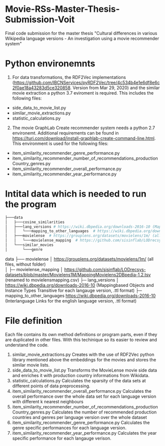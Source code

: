 # Movie-RSs-Master-Thesis-Submission-Voit
Final code submission for the master thesis "Cultural differences in various Wikipedia language versions - An investigation using a movie recommender system"


# Python environemnts 
1) For data transformations, the RDF2Vec implementations (https://github.com/IBCNServices/pyRDF2Vec/tree/4c534b4e1e6df8e6c2f0ae18a43283d5ce320858. Version from Mar 29, 2020) and the similar movie extraction a python 3.7 eviroment is required. This includes the following files:
- side_data_to_movie_list.py
- similar_movie_extractions.py
- statistic_calculations.py

2) The movie GraphLab Create recommender system needs a python 2.7 environemt. Additional requirements can be found in https://turi.com/download/install-graphlab-create-command-line.html. This environment is used for the following files:
- item_similarity_recommender_genre_performance.py
- item_similarity_recommender_number_of_recommendations_productionCountry_genres.py
- item_similarity_recommender_overall_performance.py
- item_similarity_recommender_year_performance.py


# Intital data which is needed to run the program
```bash
├───data
│   ├───cosine_similarities
│   ├───lang_versions # https://wiki.dbpedia.org/downloads-2016-10 (Mappingbased Objects and Instance Types Transitive for each langauge version, .ttl format)
│   │   └───mapping_to_other_languages 	# https://wiki.dbpedia.org/downloads-2016-10 (Interlanguage Links for the english language version, .ttl format)
│   ├───movielense	# https://grouplens.org/datasets/movielens/1m/ (all files, without folder)
│   │   └───movielense_mapping	# https://github.com/sisinflab/LODrecsys-datasets/blob/master/Movielens1M/MappingMovielens2DBpedia-1.2.tsv (renamed to movielensmapping.csv)
│   └───similar_movies
│       └───genre
```
data
├── movielense
│		https://grouplens.org/datasets/movielens/1m/ (all files, without folder)	
│   ├─ movielense_mapping
│		https://github.com/sisinflab/LODrecsys-datasets/blob/master/Movielens1M/MappingMovielens2DBpedia-1.2.tsv (renamed to movielensmapping.csv)
├─  lang_versions
│		https://wiki.dbpedia.org/downloads-2016-10 (Mappingbased Objects and Instance Types Transitive for each langauge version, .ttl format)
	├─ mapping_to_other_languages
	https://wiki.dbpedia.org/downloads-2016-10 (Interlanguage Links for the english language version, .ttl format)


# File definition
Each file contains its own method definitions or program parts, even if they are duplicated in other files. With this techinique so its easier to review and understand the code. 

1) similar_movie_extractions.py
Creates with the use of RDF2Vec python library mentioned above the embeddings for the movies and stores the similar movie lists.
2) side_data_to_movie_list.py
Transforms the MovieLense movie side data and enriches it with production country informations from Wikidata. 
3) statistic_calculations.py
Calculates the sparsity of the data sets at different points of data preprocessing. 
4) item_similarity_recommender_overall_performance.py
Calculates the overall performance over the whole data set for each language version with different k nearest neighbours
5) item_similarity_recommender_number_of_recommendations_productionCountry_genres.py
Calculates the number of recommended production countries and genres per language version over the whole dataset
6) item_similarity_recommender_genre_performance.py
Calculates the genre specific performances for each language version.
7) item_similarity_recommender_year_performance.py
Calculates the year specific performance for each langauge verison.
